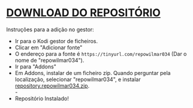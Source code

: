 # <a href="repository.repowilmar034.zip">DOWNLOAD DO REPOSITÓRIO</a>

Instruções para a adição no gestor:


<p align="left">
  <ul>
    <li>Ir para o Kodi gestor de ficheiros.</li>
    <li>Clicar em "Adicionar fonte"</li>
    <li>O endereço para a fonte é <code>https://tinyurl.com/repowilmar034</code> (Dar o nome de "repowilmar034").</li>
    <li>Ir para "Addons"</li>
    <li>Em Addons, instalar de um ficheiro zip. Quando perguntar pela localização, selecionar "repowilmar034", e instalar <a href="repository.repowilmar034.zip">repository.repowilmar034.zip</a>.</li>
    -
    <li>Repositório Instalado!</li>
    
</ul>

                                      
                                       

</p>

